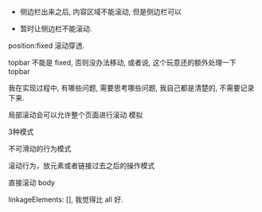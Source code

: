 * 侧边栏出来之后, 内容区域不能滚动, 但是侧边栏可以

* 暂时让侧边栏不能滚动. 

position:fixed 滚动穿透. 

topbar 不能是 fixed, 否则没办法移动, 或者说, 这个玩意还的额外处理一下 topbar 

我在实现过程中, 有哪些问题, 需要思考哪些问题, 我自己都是清楚的, 不需要记录下来. 

局部滚动会可以允许整个页面进行滚动
模拟

3种模式 

不可滑动的行为模式

滚动行为，放元素或者链接过去之后的操作模式 


直接滚动 body



linkageElements: [], 我觉得比 all 好. 